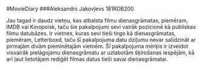 #MovieDiary
###Aleksandrs Jakovļevs 181RDB200

Jau tagad ir daudz vietņu, kas atbalsta filmu dienasgrāmatas, piemēram, IMDB vai Kinopoisk, taču šie pakalpojumi sevi vairāk pozicionē kā publiskas filmu datubāzes. Ir vietnes, kuras sevi tieši tirgo kā dienasgrāmatas, piemēram, Letterboxd, taču šī pakalpojuma datu dziļumu nevar salīdzināt ar pirmajām divām pieminētajām vietnēm. Šī pakalpojuma mērķis ir izveidot visvairāk pielāgojamu dienasgrāmatu ar uzlabotām šķirošanas iespējām, kā arī ļaut lietotājam rediģēt filmas datus tieši savai dienasgrāmatai.
